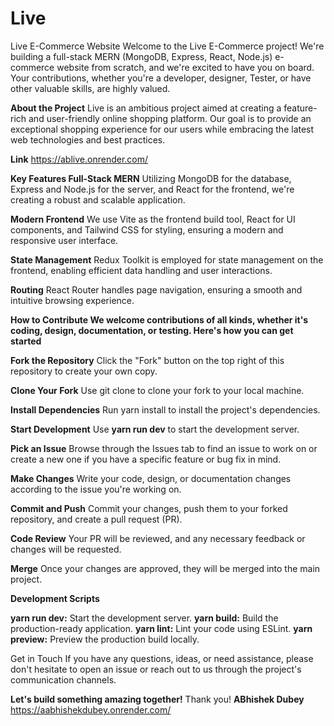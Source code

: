 # Live
Live E-Commerce Website Welcome to the Live E-Commerce project! We're building a full-stack MERN (MongoDB, Express, React, Node.js) e-commerce website from scratch, and we're excited to have you on board. Your contributions, whether you're a developer, designer, Tester, or have other valuable skills, are highly valued.

**About the Project**
Live is an ambitious project aimed at creating a feature-rich and user-friendly online shopping platform. Our goal is to provide an exceptional shopping experience for our users while embracing the latest web technologies and best practices.

**Link** 
https://ablive.onrender.com/

**Key Features Full-Stack MERN**
Utilizing MongoDB for the database, Express and Node.js for the server, and React for the frontend, we're creating a robust and scalable application.

**Modern Frontend**
We use Vite as the frontend build tool, React for UI components, and Tailwind CSS for styling, ensuring a modern and responsive user interface.

**State Management**
Redux Toolkit is employed for state management on the frontend, enabling efficient data handling and user interactions.

**Routing**
React Router handles page navigation, ensuring a smooth and intuitive browsing experience.

**How to Contribute We welcome contributions of all kinds, whether it's coding, design, documentation, or testing. Here's how you can get started**

**Fork the Repository**
Click the "Fork" button on the top right of this repository to create your own copy.

**Clone Your Fork**
Use git clone to clone your fork to your local machine.

**Install Dependencies**
Run yarn install to install the project's dependencies.

**Start Development**
Use **yarn run dev** to start the development server.

**Pick an Issue**
Browse through the Issues tab to find an issue to work on or create a new one if you have a specific feature or bug fix in mind.

**Make Changes**
Write your code, design, or documentation changes according to the issue you're working on.

**Commit and Push**
Commit your changes, push them to your forked repository, and create a pull request (PR).

**Code Review**
Your PR will be reviewed, and any necessary feedback or changes will be requested.

**Merge**
Once your changes are approved, they will be merged into the main project.

**Development Scripts**

**yarn run dev:** Start the development server. 
**yarn build:** Build the production-ready application. 
**yarn lint:** Lint your code using ESLint. 
**yarn preview:** Preview the production build locally.

Get in Touch If you have any questions, ideas, or need assistance, please don't hesitate to open an issue or reach out to us through the project's communication channels.

**Let's build something amazing together!**
Thank you!
**ABhishek Dubey**
https://aabhishekdubey.onrender.com/
